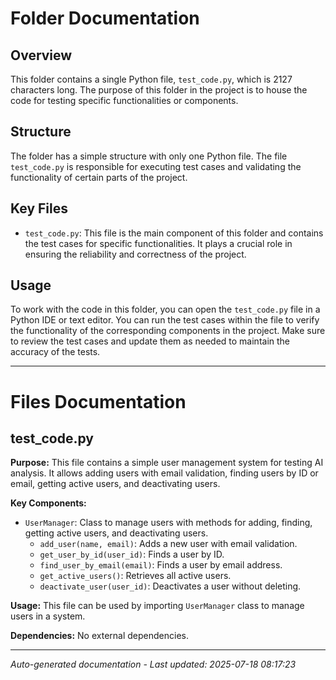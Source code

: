 # Folder Documentation

## Overview
This folder contains a single Python file, `test_code.py`, which is 2127 characters long. The purpose of this folder in the project is to house the code for testing specific functionalities or components.

## Structure
The folder has a simple structure with only one Python file. The file `test_code.py` is responsible for executing test cases and validating the functionality of certain parts of the project.

## Key Files
- `test_code.py`: This file is the main component of this folder and contains the test cases for specific functionalities. It plays a crucial role in ensuring the reliability and correctness of the project.

## Usage
To work with the code in this folder, you can open the `test_code.py` file in a Python IDE or text editor. You can run the test cases within the file to verify the functionality of the corresponding components in the project. Make sure to review the test cases and update them as needed to maintain the accuracy of the tests.

---

# Files Documentation

## test_code.py

**Purpose:** This file contains a simple user management system for testing AI analysis. It allows adding users with email validation, finding users by ID or email, getting active users, and deactivating users.

**Key Components:**
- `UserManager`: Class to manage users with methods for adding, finding, getting active users, and deactivating users.
  - `add_user(name, email)`: Adds a new user with email validation.
  - `get_user_by_id(user_id)`: Finds a user by ID.
  - `find_user_by_email(email)`: Finds a user by email address.
  - `get_active_users()`: Retrieves all active users.
  - `deactivate_user(user_id)`: Deactivates a user without deleting.
  
**Usage:** This file can be used by importing `UserManager` class to manage users in a system.

**Dependencies:** No external dependencies.

---
*Auto-generated documentation - Last updated: 2025-07-18 08:17:23*
